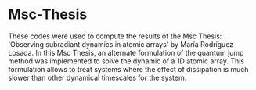 # Msc-Thesis
These codes were used to compute the results of the Msc Thesis: 'Observing subradiant dynamics in atomic arrays' by María Rodríguez Losada. In this Msc Thesis, an alternate formulation of the quantum jump method was implemented to solve the dynamic of a 1D atomic array. This formulation allows to treat systems where the effect of dissipation is much slower than other dynamical timescales for the system.
